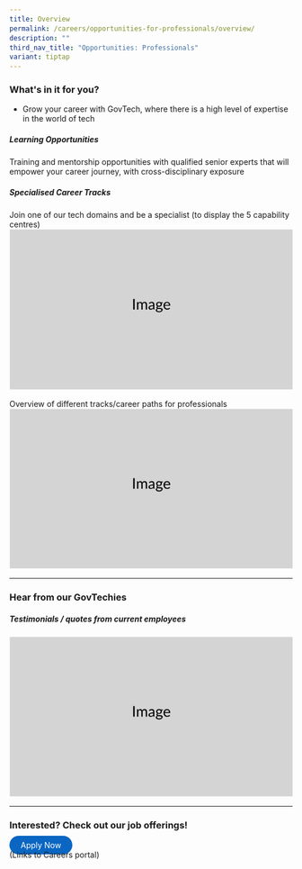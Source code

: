 ```yaml
---
title: Overview
permalink: /careers/opportunities-for-professionals/overview/
description: ""
third_nav_title: "Opportunities: Professionals"
variant: tiptap
---
```

### What's in it for you?

* Grow your career with GovTech, where there is a high level of expertise in the world of tech

##### Learning Opportunities
Training and mentorship opportunities with qualified senior experts that will empower your career journey, with cross-disciplinary exposure

##### Specialised Career Tracks
Join one of our tech domains and be a specialist (to display the 5 capability centres)
![](/images/Placeholders/Screenshot_2023_11_10_at_9_56_05_AM.png)

Overview of different tracks/career paths for professionals
![](/images/Placeholders/Screenshot_2023_11_10_at_9_56_05_AM.png)

---


### Hear from our GovTechies
##### Testimonials / quotes from current employees
![](/images/Placeholders/Screenshot_2023_11_10_at_9_56_05_AM.png)

---


### Interested? Check out our job offerings! 

<a href="https://go.gov.sg/govtechcareers" target="\_blank" style="background-color: #0A66C2; color: white; text-decoration: none; border-radius: 100px; padding-left: 20px; padding-right: 20px; padding-top:8px; padding-bottom:8px">Apply Now</a>
<br> (Links to Careers portal)